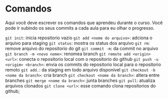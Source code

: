 # Comandos

Aqui você deve escrever os comandos que aprendeu durante o curso. Você pode ir subindo os seus commits a cada aula para eu olhar o progresso.

`git init`: inicia repositorio vazio
`git add <nome do arquivo>`: adciona o arquivo para staging
`git status`: mostra os status dos arquivo
`git rm`: remove arquivo do repositorio do git
`git commit -m`: da commit no arquivo
`git branch -m <novo nome>`: renomea branch
`git remote add <origin> <url>`: conecta o repositorio local com o repositorio do github 
`git push -u <origim> <branch>`: envia os commits do repositorio local para o repositorio remoto
`git add.`: da staging em todo arquivo disponível
`git checkout -b <nome da branch>`: cria branch
`git checkout <nome da branch>`: altera entre branches
`git merge <nome da branch>`: junta branches
`git pull`: atualiza arquivos clonados
`git clone <url>`: esse comando clona repositorios do github;
